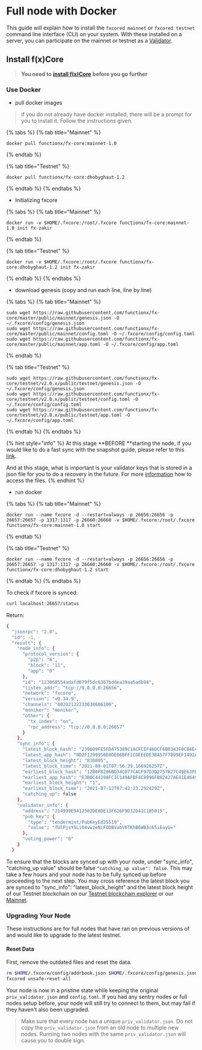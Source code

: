 # Full node with Docker

This guide will explain how to install the `fxcored mainnet` or `fxcored testnet` command line interface (CLI) on your system. With these installed on a server, you can participate on the mainnet or testnet as a [Validator](../../validators/validator-setup.md).

## Install f(x)Core

> **You need to** [**install f(x)Core**](../installation.md) **before you go further**

### Use Docker

* pull docker images

> if you do not already have docker installed, there will be a prompt for you to install it. Follow the instructions given.

{% tabs %}
{% tab title="Mainnet" %}
```
docker pull functionx/fx-core:mainnet-1.0
```
{% endtab %}

{% tab title="Testnet" %}
```
docker pull functionx/fx-core:dhobyghaut-1.2
```
{% endtab %}
{% endtabs %}

* Initializing fxcore

{% tabs %}
{% tab title="Mainnet" %}
```
docker run -v $HOME/.fxcore:/root/.fxcore functionx/fx-core:mainnet-1.0 init fx-zakir
```
{% endtab %}

{% tab title="Testnet" %}
```
docker run -v $HOME/.fxcore:/root/.fxcore functionx/fx-core:dhobyghaut-1.2 init fx-zakir
```
{% endtab %}
{% endtabs %}

* download genesis (copy and run each line, line by line)

{% tabs %}
{% tab title="Mainnet" %}
```
sudo wget https://raw.githubusercontent.com/functionx/fx-core/master/public/mainnet/genesis.json -O ~/.fxcore/config/genesis.json
sudo wget https://raw.githubusercontent.com/functionx/fx-core/master/public/mainnet/config.toml -O ~/.fxcore/config/config.toml
sudo wget https://raw.githubusercontent.com/functionx/fx-core/master/public/mainnet/app.toml -O ~/.fxcore/config/app.toml
```
{% endtab %}

{% tab title="Testnet" %}
```
sudo wget https://raw.githubusercontent.com/functionx/fx-core/testnet/v2.0.x/public/testnet/genesis.json -O ~/.fxcore/config/genesis.json
sudo wget https://raw.githubusercontent.com/functionx/fx-core/testnet/v2.0.x/public/testnet/config.toml -O ~/.fxcore/config/config.toml
sudo wget https://raw.githubusercontent.com/functionx/fx-core/testnet/v2.0.x/public/testnet/app.toml -O ~/.fxcore/config/app.toml
```
{% endtab %}
{% endtabs %}

{% hint style="info" %}
At this stage \*\*BEFORE \*\*starting the node, if you would like to do a fast sync with the snapshot guide, please refer to this [link](use-snapshot.md).

And at this stage, what is important is your validator keys that is stored in a json file for you to do a recovery in the future. For more [information](../../validators/validator-recovery.md) how to access the files.
{% endhint %}

* run docker

{% tabs %}
{% tab title="Mainnet" %}
```
docker run --name fxcore -d --restart=always -p 26656:26656 -p 26657:26657 -p 1317:1317 -p 26660:26660 -v $HOME/.fxcore:/root/.fxcore functionx/fx-core:mainnet-1.0 start
```
{% endtab %}

{% tab title="Testnet" %}
```
docker run --name fxcore -d --restart=always -p 26656:26656 -p 26657:26657 -p 1317:1317 -p 26660:26660 -v $HOME/.fxcore:/root/.fxcore functionx/fx-core:dhobyghaut-1.2 start
```
{% endtab %}
{% endtabs %}

To check if fxcore is synced:

```bash
curl localhost:26657/status
```

Return:

```bash
{
  "jsonrpc": "2.0",
  "id": -1,
  "result": {
    "node_info": {
      "protocol_version": {
        "p2p": "8",
        "block": "11",
        "app": "0"
      },
      "id": "123868554adafd679f5dc6367bddea39aa5adb94",
      "listen_addr": "tcp://0.0.0.0:26656",
      "network": "fxcore",
      "version": "v0.34.9",
      "channels": "40202122233038606100",
      "moniker": "moniker",
      "other": {
        "tx_index": "on",
        "rpc_address": "tcp://0.0.0.0:26657"
      }
    },
    "sync_info": {
      "latest_block_hash": "239609FE5FD475389C1ACFCEF46DCF6B0343F0C04E43A7968677809C2D489F3F",
      "latest_app_hash": "0D2F1299950E0DE86BFF1CDEEEDE3BA57F7899EF1492A6E6809DF3060164046D",
      "latest_block_height": "810805",
      "latest_block_time": "2021-09-01T07:56:29.166926257Z",
      "earliest_block_hash": "12B0FB286BD34C077CACF97D3D2757B27C49E63FB81E6262399FF11A3C3C002E",
      "earliest_app_hash": "E3B0C44298FC1C149AFBF4C8996FB92427AE41E4649B934CA495991B7852B855",
      "earliest_block_height": "1",
      "earliest_block_time": "2021-07-12T07:42:23.292429Z",
      "catching_up": false
    },
    "validator_info": {
      "address": "214999E9412502DE8DE13F626F9D32D41C1B5015",
      "pub_key": {
        "type": "tendermint/PubKeyEd25519",
        "value": "fUlPjsYSLi04vwzeNiFObBVabV6TKhB6WB3c65iEayU="
      },
      "voting_power": "0"
    }
  }
```

To ensure that the blocks are synced up with your node, under "sync\_info", "catching\_up value" should be false `"catching_up value": false`. This may take a few hours and your node has to be fully synced up before proceeding to the next step. You may cross reference the latest block you are synced to "sync\_info": "latest\_block\_height" and the latest block height of our Testnet blockchain on our [Testnet blockchain explorer](https://testnet-explorer.functionx.io/fxcore/blocks) or our [Mainnet](https://explorer.functionx.io/fxcore/proposals).

### Upgrading Your Node

These instructions are for full nodes that have ran on previous versions of and would like to upgrade to the latest testnet.

#### Reset Data

First, remove the outdated files and reset the data.

```bash
rm $HOME/.fxcore/config/addrbook.json $HOME/.fxcore/config/genesis.json
fxcored unsafe-reset-all
```

Your node is now in a pristine state while keeping the original `priv_validator.json` and `config.toml`. If you had any sentry nodes or full nodes setup before, your node will still try to connect to them, but may fail if they haven't also been upgraded.

> Make sure that every node has a unique `priv_validator.json`. Do not copy the `priv_validator.json` from an old node to multiple new nodes. Running two nodes with the same `priv_validator.json` will cause you to double sign.
